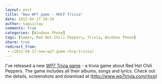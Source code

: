 ```yaml
---
layout: post
title: "New WP7 game - RHCP Trivia"
date: 2012-04-17 10:18
author: saguiitay
comments: true
categories: [Windows Phone]
tags: [Games, Red Hot Chili Peppers, Trivia, Windows Phone]
share: true
redirect_from:
 - /2012-04-17-new-wp7-game-rhcp-trivia/
---
```

I've released a new [WP7 Trivia game](http://www.wp7trivia.com) - a trivia game about Red Hot Chili Peppers. 
The game includes all their albums, songs and lyrics. Check out the details, screenshots and download at (http://www.wp7trivia.com/rhcp)

